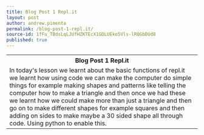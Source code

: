 ```yaml
---
title: Blog Post 1 Repl.it
layout: post
author: andrew.pimenta
permalink: /blog-post-1-repl.it/
source-id: 1fFu_TBdsLqLJUfHZKTEcX1GDLUEko5Vls-lRQGbDUd8
published: true
---
```

<table>
  <tr>
    <th>Blog Post 1 Repl.it</th>
  </tr>
  <tr>
    <td>In today's lesson we learnt about the basic functions of repl.it we learnt how using code we can make the computer do simple things for example making shapes and patterns like telling the computer how to make a triangle and then once we had these we learnt how we could make more than just a triangle and then go on to make different shapes for example squares and then adding on sides to make maybe a 30 sided shape all through code. Using python to enable this.</td>
  </tr>
</table>


